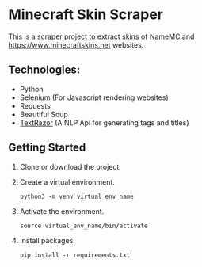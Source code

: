 
# Minecraft Skin Scraper

This is a scraper project to extract skins of [NameMC](https://namemc.com) and https://www.minecraftskins.net websites.

## Technologies:
- Python
- Selenium (For Javascript rendering websites)
- Requests
- Beautiful Soup
- [TextRazor](https://www.textrazor.com) (A NLP Api for generating tags and titles)

## Getting Started
1. Clone or download the project.
   
2. Create a virtual environment.
   ```
   python3 -m venv virtual_env_name
   ```

4. Activate the environment.
   ```
   source virtual_env_name/bin/activate
   ```
   
5. Install packages.
   ```
   pip install -r requirements.txt
   ```
